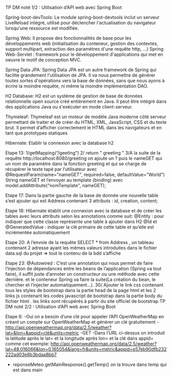 TP DM noté 1/2 : Utilisation d’API web avec Spring Boot

Spring-boot-devTools:
Le module spring-boot-devtools inclut un serveur LiveReload intégré, utilisé pour déclencher l'actualisation du navigateur lorsqu'une ressource est modifiée.

Spring Web:
Il propose des fonctionnalités de base pour les développements web (initialisation du conteneur, gestion des contextes, support multipart, extraction des paramètres d'une requête http, ...) Spring Web-Servlet : framework pour le développement d'applications qui met en oeuvre le motif de conception MVC.

Spring Data JPA:
Spring Data JPA est un autre framework de Spring qui facilite grandement l'utilisation de JPA. Il va nous permettre de générer toutes sortes d'opérations vers la base de données, sans que nous ayons à écrire la moindre requête, ni même la moindre implémentation DAO.

H2 Database:
H2 est un système de gestion de base de données relationnelle open source créé entièrement en Java. Il peut être intégré dans des applications Java ou s'exécuter en mode client-serveur.

Thymeleaf:
Thymeleaf est un moteur de modèle Java moderne côté serveur permettant de traiter et de créer du HTML, XML, JavaScript, CSS et du texte brut.
Il permet d’afficher correctement le HTML dans les navigateurs et en tant que prototypes statiques

Hibernate:
Etablir la connexion avec la database h2

Etape 13:
1/getMapping(“/geeting”)
2/ return " greeting "
3/A la suite de la requête  http://localhost:8080/greeting on ajoute un ? puis le nameGET qui un nom de paramètre dans la fonction greeting et qui se charge de récupérer le texte tapé par l’utilisateur  avec 
@RequestParam(name="nameGET", required=false, defaultValue="World") String nameGET  et l’envoyer au template (binding) avec 
model.addAttribute("nomTemplate", nameGET);


Etape 17: 
Dans la partie gauche de la base de donnée une nouvelle table s’est ajouter qui est Address contenant 3 attributs : id, creation,  content;

Etape 18:
Hibernate établit une connexion avec la database et de créer les tables avec leurs attributs selon les annotations comme suit:
@Entity : pour indiquer que cette classe représente une table à ajouter dans H2
 @Id et  @GeneratedValue : indiquer la clé primaire de cette table et qu’elle est incrémentée automatiquement

Etape 20:
A l’envoie de la requête SELECT * from Address , un tableau contenant 2 adresse ayant les mêmes valeurs introduites dans le fichier data.sql du projet => tout le contenu de la bdd s’affiche

Etape 23:
 @Autowired :
C’est une annotation qui nous permet de faire l’injection de dépendances entre les beans de l’application (Spring va tout faire), il suffit juste d’annoter un constructeur ou une méthode avec cette dernière. et le conteneur Spring va faire la suite(La création du bean, le chercher et l’injecter automatiquement…).
30/ Ajouter le link css contenant tous les styles de bootstrap dans la partie head de la page html et les 2 links js contenant les codes javascript de bootstrap dans la partie body du fichier html . les links  sont récupérés à partir du site officiel de bootstrap
TP DM noté  2/2 : Utilisation d’API web avec Spring Boot

Etape 6:
-Oui on a besoin d’une clé pour appeler l’API OpenWeatherMap en créant un compte sur OpenWeatherMap  et générer un clé gratuitement
-http://api.openweathermap.org/data/2.5/weather?lat=&lon=&appid=clé&units=metric 
-GET
-Dans l’URL ci-dessus on introduit la latitude après le lat= et la longitude après lon= 
et la clé dans appid= comme cet exemple:
http://api.openweathermap.org/data/2.5/weather?lat=48.016066&lon=0.165054&lang=fr&units=metric&appid=e57eb90dfb232222ad03e6b3bdaa8bb7

- reponseMeteo.getMainResponse().getTemp()
on la trouve dans temp qui est dans main 
